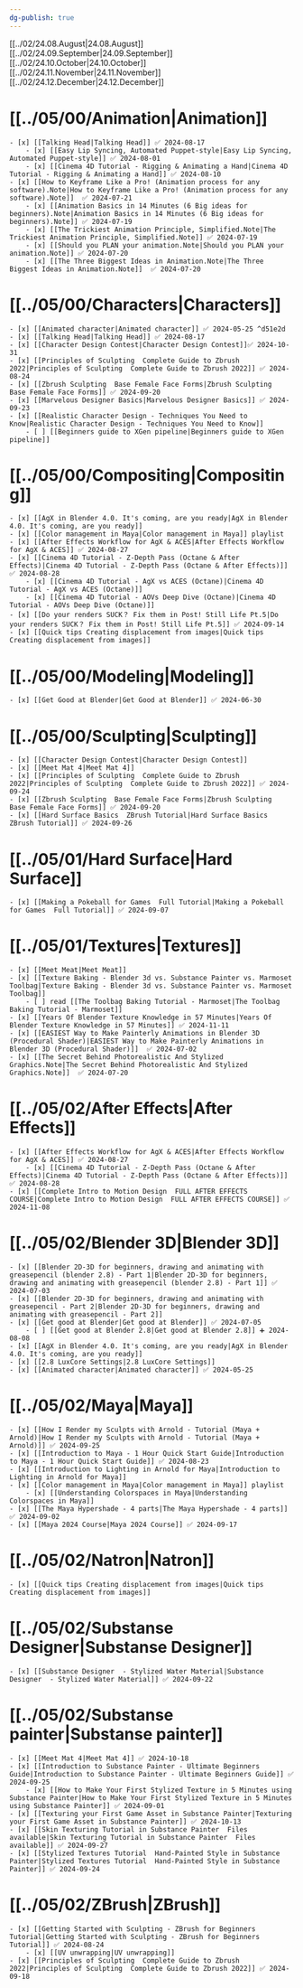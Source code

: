 ```yaml
---
dg-publish: true
---
```

[[../02/24.08.August|24.08.August]]
[[../02/24.09.September|24.09.September]]
[[../02/24.10.October|24.10.October]]
[[../02/24.11.November|24.11.November]]
[[../02/24.12.December|24.12.December]]

# [[../05/00/Animation|Animation]]

    - [x] [[Talking Head|Talking Head]] ✅ 2024-08-17
        - [x] [[Easy Lip Syncing, Automated Puppet-style|Easy Lip Syncing, Automated Puppet-style]] ✅ 2024-08-01
        - [x] [[Cinema 4D Tutorial - Rigging & Animating a Hand|Cinema 4D Tutorial - Rigging & Animating a Hand]] ✅ 2024-08-10
    - [x] [[How to Keyframe Like a Pro! (Animation process for any software).Note|How to Keyframe Like a Pro! (Animation process for any software).Note]]  ✅ 2024-07-21
        - [x] [[Animation Basics in 14 Minutes (6 Big ideas for beginners).Note|Animation Basics in 14 Minutes (6 Big ideas for beginners).Note]] ✅ 2024-07-19
        - [x] [[The Trickiest Animation Principle, Simplified.Note|The Trickiest Animation Principle, Simplified.Note]] ✅ 2024-07-19
        - [x] [[Should you PLAN your animation.Note|Should you PLAN your animation.Note]] ✅ 2024-07-20
        - [x] [[The Three Biggest Ideas in Animation.Note|The Three Biggest Ideas in Animation.Note]]  ✅ 2024-07-20
# [[../05/00/Characters|Characters]]

    - [x] [[Animated character|Animated character]] ✅ 2024-05-25 ^d51e2d
    - [x] [[Talking Head|Talking Head]] ✅ 2024-08-17
    - [x] [[Character Design Contest|Character Design Contest]]✅ 2024-10-31
    - [x] [[Principles of Sculpting  Complete Guide to Zbrush 2022|Principles of Sculpting  Complete Guide to Zbrush 2022]] ✅ 2024-08-24
    - [x] [[Zbrush Sculpting  Base Female Face Forms|Zbrush Sculpting  Base Female Face Forms]] ✅ 2024-09-20
    - [x] [[Marvelous Designer Basics|Marvelous Designer Basics]] ✅ 2024-09-23
    - [x] [[Realistic Character Design - Techniques You Need to Know|Realistic Character Design - Techniques You Need to Know]]
        - [ ] [[Beginners guide to XGen pipeline|Beginners guide to XGen pipeline]]
# [[../05/00/Compositing|Compositing]]

    - [x] [[AgX in Blender 4.0. It's coming, are you ready|AgX in Blender 4.0. It's coming, are you ready]]
    - [x] [[Color management in Maya|Color management in Maya]] playlist
    - [x] [[After Effects Workflow for AgX & ACES|After Effects Workflow for AgX & ACES]] ✅ 2024-08-27
    - [x] [[Cinema 4D Tutorial - Z-Depth Pass (Octane & After Effects)|Cinema 4D Tutorial - Z-Depth Pass (Octane & After Effects)]] ✅ 2024-08-28
        - [x] [[Cinema 4D Tutorial - AgX vs ACES (Octane)|Cinema 4D Tutorial - AgX vs ACES (Octane)]]
        - [x] [[Cinema 4D Tutorial - AOVs Deep Dive (Octane)|Cinema 4D Tutorial - AOVs Deep Dive (Octane)]]
    - [x] [[Do your renders SUCK？ Fix them in Post! Still Life Pt.5|Do your renders SUCK？ Fix them in Post! Still Life Pt.5]] ✅ 2024-09-14
    - [x] [[Quick tips Creating displacement from images|Quick tips Creating displacement from images]]
# [[../05/00/Modeling|Modeling]]

    - [x] [[Get Good at Blender|Get Good at Blender]] ✅ 2024-06-30
# [[../05/00/Sculpting|Sculpting]]

    - [x] [[Character Design Contest|Character Design Contest]]
    - [x] [[Meet Mat 4|Meet Mat 4]]
    - [x] [[Principles of Sculpting  Complete Guide to Zbrush 2022|Principles of Sculpting  Complete Guide to Zbrush 2022]] ✅ 2024-09-24
    - [x] [[Zbrush Sculpting  Base Female Face Forms|Zbrush Sculpting  Base Female Face Forms]] ✅ 2024-09-20
    - [x] [[Hard Surface Basics  ZBrush Tutorial|Hard Surface Basics  ZBrush Tutorial]] ✅ 2024-09-26
# [[../05/01/Hard Surface|Hard Surface]]

    - [x] [[Making a Pokeball for Games  Full Tutorial|Making a Pokeball for Games  Full Tutorial]] ✅ 2024-09-07 
# [[../05/01/Textures|Textures]]

    - [x] [[Meet Meat|Meet Meat]]
    - [x] [[Texture Baking - Blender 3d vs. Substance Painter vs. Marmoset Toolbag|Texture Baking - Blender 3d vs. Substance Painter vs. Marmoset Toolbag]]
        - [ ] read [[The Toolbag Baking Tutorial - Marmoset|The Toolbag Baking Tutorial - Marmoset]]
    - [x] [[Years Of Blender Texture Knowledge in 57 Minutes|Years Of Blender Texture Knowledge in 57 Minutes]] ✅ 2024-11-11
    - [x] [[EASIEST Way to Make Painterly Animations in Blender 3D (Procedural Shader)|EASIEST Way to Make Painterly Animations in Blender 3D (Procedural Shader)]]  ✅ 2024-07-02
    - [x] [[The Secret Behind Photorealistic And Stylized Graphics.Note|The Secret Behind Photorealistic And Stylized Graphics.Note]]  ✅ 2024-07-20
# [[../05/02/After Effects|After Effects]]

    - [x] [[After Effects Workflow for AgX & ACES|After Effects Workflow for AgX & ACES]] ✅ 2024-08-27
        - [x] [[Cinema 4D Tutorial - Z-Depth Pass (Octane & After Effects)|Cinema 4D Tutorial - Z-Depth Pass (Octane & After Effects)]] ✅ 2024-08-28
    - [x] [[Complete Intro to Motion Design  FULL AFTER EFFECTS COURSE|Complete Intro to Motion Design  FULL AFTER EFFECTS COURSE]] ✅ 2024-11-08
# [[../05/02/Blender 3D|Blender 3D]]

    - [x] [[Blender 2D-3D for beginners, drawing and animating with greasepencil (blender 2.8) - Part 1|Blender 2D-3D for beginners, drawing and animating with greasepencil (blender 2.8) - Part 1]] ✅ 2024-07-03
    - [x] [[Blender 2D-3D for beginners, drawing and animating with greasepencil - Part 2|Blender 2D-3D for beginners, drawing and animating with greasepencil - Part 2]]
    - [x] [[Get good at Blender|Get good at Blender]] ✅ 2024-07-05
        - [ ] [[Get good at Blender 2.8|Get good at Blender 2.8]] ➕ 2024-08-08
    - [x] [[AgX in Blender 4.0. It's coming, are you ready|AgX in Blender 4.0. It's coming, are you ready]]
    - [x] [[2.8 LuxCore Settings|2.8 LuxCore Settings]]
    - [x] [[Animated character|Animated character]] ✅ 2024-05-25
# [[../05/02/Maya|Maya]]

    - [x] [[How I Render my Sculpts with Arnold - Tutorial (Maya + Arnold)|How I Render my Sculpts with Arnold - Tutorial (Maya + Arnold)]] ✅ 2024-09-25
    - [x] [[Introduction to Maya - 1 Hour Quick Start Guide|Introduction to Maya - 1 Hour Quick Start Guide]] ✅ 2024-08-23
    - [x] [[Introduction to Lighting in Arnold for Maya|Introduction to Lighting in Arnold for Maya]]
    - [x] [[Color management in Maya|Color management in Maya]] playlist
        - [x] [[Understanding Colorspaces in Maya|Understanding Colorspaces in Maya]]
    - [x] [[The Maya Hypershade - 4 parts|The Maya Hypershade - 4 parts]] ✅ 2024-09-02
    - [x] [[Maya 2024 Course|Maya 2024 Course]] ✅ 2024-09-17
# [[../05/02/Natron|Natron]]

    - [x] [[Quick tips Creating displacement from images|Quick tips Creating displacement from images]]
# [[../05/02/Substanse Designer|Substanse Designer]]

    - [x] [[Substance Designer  - Stylized Water Material|Substance Designer  - Stylized Water Material]] ✅ 2024-09-22
# [[../05/02/Substanse painter|Substanse painter]]

    - [x] [[Meet Mat 4|Meet Mat 4]] ✅ 2024-10-18
    - [x] [[Introduction to Substance Painter - Ultimate Beginners Guide|Introduction to Substance Painter - Ultimate Beginners Guide]] ✅ 2024-09-25
        - [x] [[How to Make Your First Stylized Texture in 5 Minutes using Substance Painter|How to Make Your First Stylized Texture in 5 Minutes using Substance Painter]] ✅ 2024-09-01
    - [x] [[Texturing your First Game Asset in Substance Painter|Texturing your First Game Asset in Substance Painter]] ✅ 2024-10-13
    - [x] [[Skin Texturing Tutorial in Substance Painter  Files available|Skin Texturing Tutorial in Substance Painter  Files available]] ✅ 2024-09-27
    - [x] [[Stylized Textures Tutorial  Hand-Painted Style in Substance Painter|Stylized Textures Tutorial  Hand-Painted Style in Substance Painter]] ✅ 2024-09-24
# [[../05/02/ZBrush|ZBrush]]

    - [x] [[Getting Started with Sculpting - ZBrush for Beginners Tutorial|Getting Started with Sculpting - ZBrush for Beginners Tutorial]] ✅ 2024-08-24
        - [x] [[UV unwrapping|UV unwrapping]]
    - [x] [[Principles of Sculpting  Complete Guide to Zbrush 2022|Principles of Sculpting  Complete Guide to Zbrush 2022]] ✅ 2024-09-18

